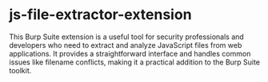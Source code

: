 # js-file-extractor-extension
This Burp Suite extension is a useful tool for security professionals and developers who need to extract and analyze JavaScript files from web applications. It provides a straightforward interface and handles common issues like filename conflicts, making it a practical addition to the Burp Suite toolkit.

